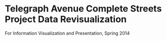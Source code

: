 Telegraph Avenue Complete Streets Project Data Revisualization
=========

For Information Visualization and Presentation, Spring 2014

